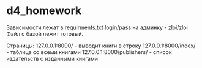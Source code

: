 ﻿# d4_homework

Зависимости лежат в requirments.txt
login/pass на админку - zloi/zloi
Файл с базой лежит готовый.

Страницы:
  127.0.0.1:8000/             - выводит книги в строку
  127.0.0.1:8000/index/       - таблица со всеми книгами
  127.0.0.1:8000/publishers/  - список издательств с изданными книгами
  
